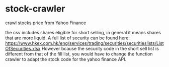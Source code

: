 # stock-crawler
crawl stocks price from Yahoo Finance

the csv includes shares eligible for short selling, in general it means shares that are more liquid. 
A full list of security can be found here:
https://www.hkex.com.hk/eng/services/trading/securities/securitieslists/ListOfSecurities.xlsx
However bcause the security code in the short sell list is different from that of the fill list, you would have to change the function crawler to adapt the stock code for the yahoo finance API.
